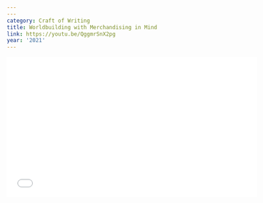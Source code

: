 ```yaml
---
---
category: Craft of Writing
title: Worldbuilding with Merchandising in Mind
link: https://youtu.be/QggmrSnX2pg
year: '2021'
---
```

<iframe width="560" height="315" src="{{ page.link }}" frameborder="0" allowfullscreen></iframe>
